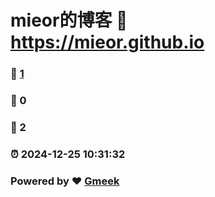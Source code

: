 # mieor的博客 :link: https://mieor.github.io 
### :page_facing_up: [1](https://mieor.github.io/tag.html) 
### :speech_balloon: 0 
### :hibiscus: 2 
### :alarm_clock: 2024-12-25 10:31:32 
### Powered by :heart: [Gmeek](https://github.com/Meekdai/Gmeek)
